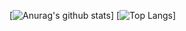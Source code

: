 [![Anurag's github stats](https://github-readme-stats.vercel.app/api?username=Q-Sharp)]
[![Top Langs](https://github-readme-stats.vercel.app/api/top-langs/?username=Q-Sharp)]
